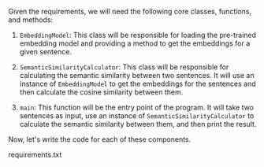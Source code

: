 Given the requirements, we will need the following core classes, functions, and methods:

1. `EmbeddingModel`: This class will be responsible for loading the pre-trained embedding model and providing a method to get the embeddings for a given sentence.

2. `SemanticSimilarityCalculator`: This class will be responsible for calculating the semantic similarity between two sentences. It will use an instance of `EmbeddingModel` to get the embeddings for the sentences and then calculate the cosine similarity between them.

3. `main`: This function will be the entry point of the program. It will take two sentences as input, use an instance of `SemanticSimilarityCalculator` to calculate the semantic similarity between them, and then print the result.

Now, let's write the code for each of these components.

requirements.txt
